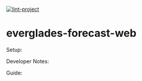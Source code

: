 [![lint-project](https://github.com/weecology/everglades-forecast-web/actions/workflows/lint-project.yaml/badge.svg)](https://github.com/weecology/everglades-forecast-web/actions/workflows/lint-project.yaml)

# everglades-forecast-web

Setup:

Developer Notes:

Guide:
